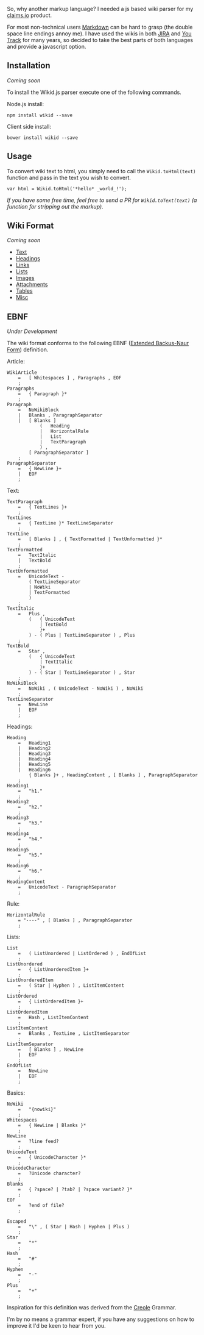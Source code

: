 So, why another markup language? I needed a js based wiki parser for my [claims.io](http://claims.io/) product. 

For most non-technical users [Markdown](http://daringfireball.net/projects/markdown/) can be hard to grasp (the double space line endings annoy me). I have used the wikis in both [JIRA](https://www.atlassian.com/software/jira) and [You Track](http://www.jetbrains.com/youtrack/) for many years, so decided to take the best parts of both languages and provide a javascript option.

Installation
----------
_Coming soon_

To install the Wikid.js parser execute one of the following commands.

Node.js install:

```
npm install wikid --save
```
  
Client side install:

```
bower install wikid --save
```

Usage
----------
To convert wiki text to html, you simply need to call the `Wikid.toHtml(text)` function and pass in the text you wish to convert.

```
var html = Wikid.toHtml('*hello* _world_!');
```

_If you have some free time, feel free to send a PR for `Wikid.toText(text)` (a function for stripping out the markup)._

Wiki Format
----------
_Coming soon_

* [Text](#)  
* [Headings](#)   
* [Links](#)  
* [Lists](#)  
* [Images](#)  
* [Attachments](#)  
* [Tables](#)  
* [Misc](#)


EBNF
----------
_Under Development_

The wiki format conforms to the following EBNF ([Extended Backus-Naur Form](http://en.wikipedia.org/wiki/Extended_Backus-Naur_Form)) definition.

Article:

    WikiArticle
        =   [ Whitespaces ] , Paragraphs , EOF
        ;
    Paragraphs
        =   { Paragraph }*
        ;
    Paragraph
        =   NoWikiBlock
        |   Blanks , ParagraphSeparator
        |   [ Blanks ] 
                (   Heading
                |   HorizontalRule
                |   List
                |   TextParagraph
                ) ,
            [ ParagraphSeparator ]
        ;
    ParagraphSeparator
        =   { NewLine }+
        |   EOF
        ;

Text:

    TextParagraph
        =   { TextLines }+
        ;
    TextLines
        =   { TextLine }* TextLineSeparator
        ;
    TextLine
        =   [ Blanks ] , { TextFormatted | TextUnformatted }*
        ;
    TextFormatted
        =   TextItalic
        |   TextBold
        ;
    TextUnformatted
        =   UnicodeText - 
            ( TextLineSeparator 
            | NoWiki
            | TextFormatted
            )
        ;
    TextItalic
        =   Plus , 
            (   { UnicodeText
                | TextBold
                }+
            ) - ( Plus | TextLineSeparator ) , Plus
        ;
    TextBold
        =   Star , 
            (   { UnicodeText
                | TextItalic
                }+
            ) - ( Star | TextLineSeparator ) , Star
        ;
    NoWikiBlock
        =   NoWiki , ( UnicodeText - NoWiki ) , NoWiki
        ;
    TextLineSeparator
        =   NewLine
        |   EOF
        ;

Headings:

    Heading
        =   Heading1
        |   Heading2
        |   Heading3
        |   Heading4
        |   Heading5
        |   Heading6
            { Blanks }+ , HeadingContent , [ Blanks ] , ParagraphSeparator
        ;
    Heading1
        =   "h1."
        ;
    Heading2
        =   "h2."
        ;
    Heading3
        =   "h3."
        ;
    Heading4
        =   "h4."
        ;
    Heading5
        =   "h5."
        ;
    Heading6
        =   "h6."
        ;
    HeadingContent
        =   UnicodeText - ParagraphSeparator
        ;

Rule:

    HorizontalRule
        = "----" , [ Blanks ] , ParagraphSeparator
        ;

Lists:

    List
        =   ( ListUnordered | ListOrdered ) , EndOfList
        ;
    ListUnordered
        =   { ListUnorderedItem }+
        ;
    ListUnorderedItem
        =   ( Star | Hyphen ) , ListItemContent
        ;
    ListOrdered
        =   { ListOrderedItem }+ 
        ;
    ListOrderedItem
        =   Hash , ListItemContent
        ;
    ListItemContent
        =   Blanks , TextLine , ListItemSeparator
        ;
    ListItemSeparator
        =   [ Blanks ] , NewLine
        |   EOF
        ;
    EndOfList
        =   NewLine
        |   EOF
        ;

Basics:

    NoWiki
        =   "{nowiki}"
        ;
    Whitespaces
        =   { NewLine | Blanks }*
        ;
    NewLine
        =   ?line feed?
        ;
    UnicodeText
        =   { UnicodeCharacter }*   
        ;
    UnicodeCharacter
        =   ?Unicode character?
        ;
    Blanks
        =   { ?space? | ?tab? | ?space variant? }*
        ;
    EOF
        =   ?end of file?
        ;
        
    Escaped
        =   "\" , ( Star | Hash | Hyphen | Plus )
        ;
    Star    
        =   "*" 
        ;
    Hash
        =   "#"
        ;
    Hyphen
        =   "-"
        ;
    Plus
        =   "+"
        ;
    
        

Inspiration for this definition was derived from the [Creole](http://dirkriehle.com/wp-content/uploads/2008/01/a4-junghans.pdf) Grammar.

I'm by no means a grammar expert, if you have any suggestions on how to improve it I'd be keen to hear from you.
